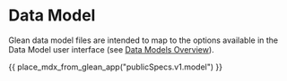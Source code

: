 # Data Model

Glean data model files are intended to map to the options available in the Data Model user interface (see [Data Models Overview](../../data-modeling/Data-Models-Overview.md)).

{{ place_mdx_from_glean_app("publicSpecs.v1.model") }}
